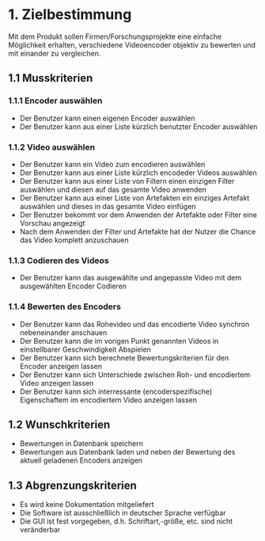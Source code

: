 # 1. Zielbestimmung
Mit dem Produkt sollen Firmen/Forschungsprojekte eine einfache Möglichkeit erhalten,
verschiedene Videoencoder objektiv zu bewerten und mit einander zu vergleichen.

## 1.1 Musskriterien
### 1.1.1 Encoder auswählen
* Der Benutzer kann einen eigenen Encoder auswählen
* Der Benutzer kann aus einer Liste kürzlich benutzter Encoder auswählen

### 1.1.2 Video auswählen
* Der Benutzer kann ein Video zum encodieren auswählen
* Der Benutzer kann aus einer Liste kürzlich encodeder Videos auswählen
* Der Benutzer kann aus einer Liste von Filtern einen einzigen Filter auswählen und diesen auf
das gesamte Video anwenden
* Der Benutzer kann aus einer Liste von Artefakten ein einziges Artefakt auswählen und dieses
in das gesamte Video einfügen
* Der Benutzer bekommt vor dem Anwenden der Artefakte oder Filter eine Vorschau angezeigt
* Nach dem Anwenden der Filter und Artefakte hat der Nutzer die Chance das Video komplett
anzuschauen

### 1.1.3 Codieren des Videos
* Der Benutzer kann das ausgewählte und angepasste Video mit dem ausgewählten Encoder Codieren

### 1.1.4 Bewerten des Encoders
* Der Benutzer kann das Rohevideo und das encodierte Video synchron nebeneinander anschauen
* Der Benutzer kann die im vorigen Punkt genannten Videos in einstellbarer Geschwindigkeit
Abspielen
* Der Benutzer kann sich berechnete Bewertungskriterien für den Encoder anzeigen lassen
* Der Benutzer kann sich Unterschiede zwischen Roh- und encodiertem Video anzeigen lassen
* Der Benutzer kann sich interressante (encoderspezifische) Eigenschaftem im encodiertem
Video anzeigen lassen


## 1.2 Wunschkriterien
* Bewertungen in Datenbank speichern
* Bewertungen aus Datenbank laden und neben der Bewertung des aktuell geladenen Encoders anzeigen

## 1.3 Abgrenzungskriterien
* Es wird keine Dokumentation mitgeliefert
* Die Software ist ausschließlich in deutscher Sprache verfügbar
* Die GUI ist fest vorgegeben, d.h. Schriftart,-größe, etc. sind nicht veränderbar
